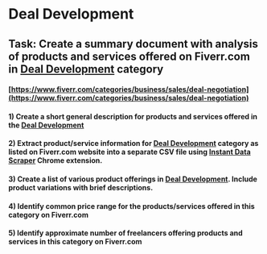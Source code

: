 # Deal Development
## Task: Create a summary document with analysis of products and services offered on Fiverr.com in [Deal Development](https://www.fiverr.com/categories/business/sales/deal-negotiation) category
#### [https://www.fiverr.com/categories/business/sales/deal-negotiation](https://www.fiverr.com/categories/business/sales/deal-negotiation)
#### 1) Create a short general description for products and services offered in the [Deal Development](https://www.fiverr.com/categories/business/sales/deal-negotiation)
#### 2) Extract product/service information for [Deal Development](https://www.fiverr.com/categories/business/sales/deal-negotiation) category as listed on Fiverr.com website into a separate CSV file using [Instant Data Scraper](https://chrome.google.com/webstore/detail/instant-data-scraper/ofaokhiedipichpaobibbnahnkdoiiah) Chrome extension.
#### 3) Create a list of various product offerings in [Deal Development](https://www.fiverr.com/categories/business/sales/deal-negotiation). Include product variations with brief descriptions.
#### 4) Identify common price range for the products/services offered in this category on Fiverr.com
#### 5) Identify approximate number of freelancers offering products and services in this category on Fiverr.com

